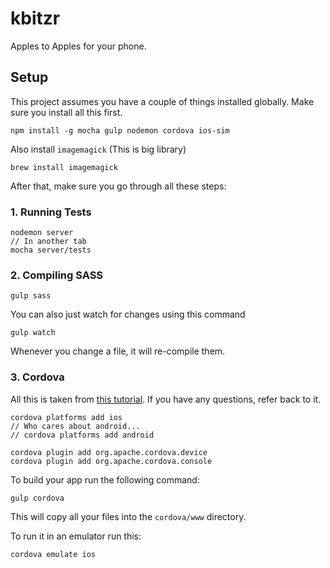 # kbitzr

Apples to Apples for your phone.

## Setup

This project assumes you have a couple of things installed globally. Make sure you install all this first.

```
npm install -g mocha gulp nodemon cordova ios-sim
```

Also install `imagemagick` (This is big library)

```
brew install imagemagick
```

After that, make sure you go through all these steps:

### 1. Running Tests

```
nodemon server
// In another tab
mocha server/tests
```

### 2. Compiling SASS

```
gulp sass
```

You can also just watch for changes using this command

```
gulp watch
```

Whenever you change a file, it will re-compile them.

### 3. Cordova

All this is taken from [this tutorial](http://coenraets.org/blog/cordova-phonegap-3-tutorial/). If you have any questions, refer back to it.

```
cordova platforms add ios
// Who cares about android...
// cordova platforms add android

cordova plugin add org.apache.cordova.device
cordova plugin add org.apache.cordova.console
```

To build your app run the following command:

```
gulp cordova
```

This will copy all your files into the `cordova/www` directory.

To run it in an emulator run this:

```
cordova emulate ios
```